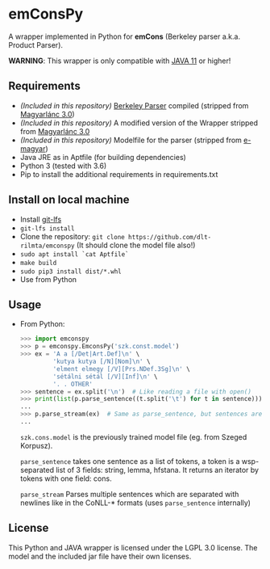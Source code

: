 
# emConsPy
A wrapper implemented in Python for __emCons__ (Berkeley parser a.k.a. Product Parser).

__WARNING__: This wrapper is only compatible with [JAVA 11](https://askubuntu.com/questions/1037646/why-is-openjdk-10-packaged-as-openjdk-11/1037655#1037655) or higher!

## Requirements

  - _(Included in this repository)_ [Berkeley Parser](http://nlp.cs.berkeley.edu/software.shtml) compiled (stripped from [Magyarlánc 3.0](https://github.com/antaljanosbenjamin/magyarlanc/))
  - _(Included in this repository)_ A modified version of the Wrapper stripped from [Magyarlánc 3.0](https://github.com/antaljanosbenjamin/magyarlanc/)
  - _(Included in this repository)_ Modelfile for the parser (stripped from [e-magyar](https://github.com/dlt-rilmta/hunlp-GATE/))
  - Java JRE as in Aptfile (for building dependencies)
  - Python 3 (tested with 3.6)
  - Pip to install the additional requirements in requirements.txt

## Install on local machine

  - Install [git-lfs](https://git-lfs.github.com/)
  - `git-lfs install`
  - Clone the repository: `git clone https://github.com/dlt-rilmta/emconspy` (It should clone the model file also!)
  - ``sudo apt install `cat Aptfile` ``
  - `make build`
  - `sudo pip3 install dist/*.whl`
  - Use from Python

## Usage

  - From Python:

	```python
	>>> import emconspy
	>>> p = emconspy.EmconsPy('szk.const.model')
	>>> ex = 'A a [/Det|Art.Def]\n' \
             'kutya kutya [/N][Nom]\n' \
             'elment elmegy [/V][Prs.NDef.3Sg]\n' \
             'sétálni sétál [/V][Inf]\n' \
             '. . OTHER'
	>>> sentence = ex.split('\n')  # Like reading a file with open()
	>>> print(list(p.parse_sentence((t.split('\t') for t in sentence)))
	...
	>>> p.parse_stream(ex)  # Same as parse_sentence, but sentences are separated with empty lines (like CoNLL-* fomrat)
	...
	```

	`szk.cons.model` is the previously trained model file (eg. from Szeged Korpusz).

	`parse_sentence` takes one sentence as a list of tokens,
a token is a wsp-separated list of 3 fields:
string, lemma, hfstana.
It returns an iterator by tokens with one field:
cons.

	`parse_stream` Parses multiple sentences which are separated with newlines like in the CoNLL-* formats (uses `parse_sentence` internally)

## License

This Python and JAVA wrapper is licensed under the LGPL 3.0 license.
The model and the included jar file have their own licenses.
